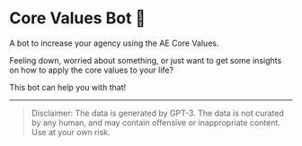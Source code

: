 # Core Values Bot 🤖

A bot to increase your agency using the AE Core Values.

Feeling down, worried about something, or just want to get some insights on how to apply the core values to your life?

This bot can help you with that!

_________________

> Disclaimer: The data is generated by GPT-3. The data is not curated by any human, and may contain offensive or inappropriate content. Use at your own risk.

